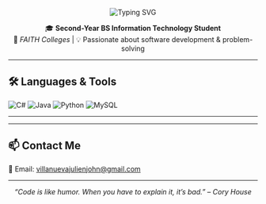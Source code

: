 <!-- Profile README.md -->

<p align="center">
  <img src="https://readme-typing-svg.herokuapp.com?font=Fira+Code&size=24&pause=1000&color=FFFFFF&center=true&vCenter=true&width=500&lines=Hi+there%2C+I'm+Julien+Villanueva!;IT+Student+%7C+Programmer+%7C+Tech+Enthusiast" alt="Typing SVG" />
</p>

<p align="center">
  🎓 <b>Second-Year BS Information Technology Student</b> <br>
  🏫 <i>FAITH Colleges</i> | 💡 Passionate about software development & problem-solving
</p>

---

## 🛠️ Languages & Tools

![C#](https://img.shields.io/badge/C%23-239120?style=flat&logo=c-sharp&logoColor=white)
![Java](https://img.shields.io/badge/Java-007396?style=flat&logo=java&logoColor=white)
![Python](https://img.shields.io/badge/Python-3776AB?style=flat&logo=python&logoColor=white)
![MySQL](https://img.shields.io/badge/MySQL-4479A1?style=flat&logo=mysql&logoColor=white)

---

---

## 📫 Contact Me

📧 Email: [villanuevajulienjohn@gmail.com](mailto:villanuevajulienjohn@gmail)

---

<p align="center">
  <i>“Code is like humor. When you have to explain it, it’s bad.” – Cory House</i>
</p>
